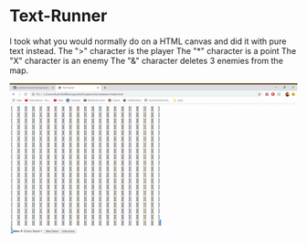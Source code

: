 # Text-Runner
I took what you would normally do on a HTML canvas and did it with pure text instead.
The ">" character is the player
The "*" character is a point
The "X" character is an enemy
The "&" character deletes 3 enemies from the map.

![](ezgif.com-video-to-gif.gif)
